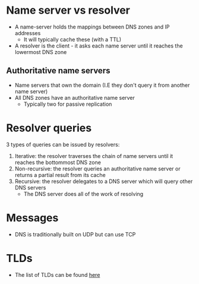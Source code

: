 # Name server vs resolver

- A name-server holds the mappings between DNS zones and IP addresses
  - It will typically cache these (with a TTL)
- A resolver is the client - it asks each name server until it reaches the lowermost DNS zone

## Authoritative name servers

- Name servers that own the domain (I.E they don't query it from another name server)
- All DNS zones have an authoritative name server
  - Typically two for passive replication

# Resolver queries

3 types of queries can be issued by resolvers:

1. Iterative: the resolver traverses the chain of name servers until it reaches the bottommost DNS zone
2. Non-recursive: the resolver queries an authoritative name server or returns a partial result from its cache
3. Recursive: the resolver delegates to a DNS server which will query other DNS servers
   - The DNS server does all of the work of resolving

# Messages

- DNS is traditionally built on UDP but can use TCP

# TLDs

- The list of TLDs can be found [here](https://data.iana.org/TLD/tlds-alpha-by-domain.txt)
